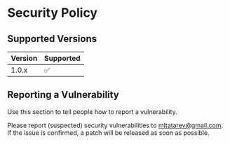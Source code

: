 # Security Policy

## Supported Versions

| Version | Supported          |
| ------- | ------------------ |
| 1.0.x   | :white_check_mark: |

## Reporting a Vulnerability

Use this section to tell people how to report a vulnerability.

Please report (suspected) security vulnerabilities to mltatarev@gmail.com.
If the issue is confirmed, a patch will be released as soon as possible.
